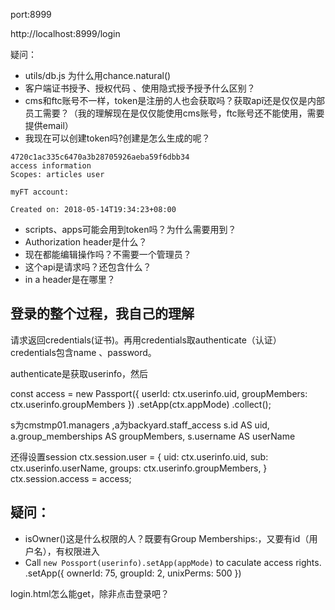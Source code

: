 port:8999

http://localhost:8999/login  

疑问：
- utils/db.js 为什么用chance.natural()
- 客户端证书授予、授权代码 、使用隐式授予授予什么区别？
- cms和ftc账号不一样，token是注册的人也会获取吗？获取api还是仅仅是内部员工需要？（我的理解现在是仅仅能使用cms账号，ftc账号还不能使用，需要提供email）
- 我现在可以创建token吗?创建是怎么生成的呢？
```
4720c1ac335c6470a3b28705926aeba59f6dbb34
access information
Scopes: articles user

myFT account:

Created on: 2018-05-14T19:34:23+08:00
```
- scripts、apps可能会用到token吗？为什么需要用到？
- Authorization header是什么？
- 现在都能编辑操作吗？不需要一个管理员？
- 这个api是请求吗？还包含什么？
-  in a header是在哪里？

## 登录的整个过程，我自己的理解
请求返回credentials(证书)。再用credentials取authenticate（认证）
credentials包含name 、password。

authenticate是获取userinfo，然后

<!--获取权限-->
   const access = new Passport({
      userId: ctx.userinfo.uid,
      groupMembers: ctx.userinfo.groupMembers
    })
    .setApp(ctx.appMode)
    .collect();

s为cmstmp01.managers  ,a为backyard.staff_access
    s.id AS uid,
    a.group_memberships AS groupMembers,
    s.username AS userName

还得设置session
ctx.session.user = {
      uid: ctx.userinfo.uid,
      sub: ctx.userinfo.userName,
      groups: ctx.userinfo.groupMembers,
}
ctx.session.access = access;


## 疑问：
- isOwner()这是什么权限的人？既要有Group Memberships:，又要有id（用户名），有权限进入
-  Call `new Possport(userinfo).setApp(appMode)` to caculate access rights.
 .setApp({
    ownerId: 75,
    groupId: 2,
    unixPerms: 500
  })

login.html怎么能get，除非点击登录吧？